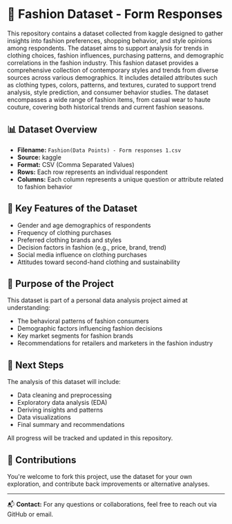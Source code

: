 
# 🧵 Fashion Dataset - Form Responses

This repository contains a dataset collected from kaggle designed to gather insights into fashion preferences, shopping behavior, and style opinions among respondents. The dataset aims to support analysis for trends in clothing choices, fashion influences, purchasing patterns, and demographic correlations in the fashion industry. This fashion dataset provides a comprehensive collection of contemporary styles and trends from diverse sources across various demographics. It includes detailed attributes such as clothing types, colors, patterns, and textures, curated to support trend analysis, style prediction, and consumer behavior studies. 
The dataset encompasses a wide range of fashion items, from casual wear to haute couture, covering both historical trends and current fashion seasons.

## 📊 Dataset Overview

- **Filename:** `Fashion(Data Points) - Form responses 1.csv`
- **Source:** kaggle
- **Format:** CSV (Comma Separated Values)
- **Rows:** Each row represents an individual respondent
- **Columns:** Each column represents a unique question or attribute related to fashion behavior

## 📌 Key Features of the Dataset

- Gender and age demographics of respondents
- Frequency of clothing purchases
- Preferred clothing brands and styles
- Decision factors in fashion (e.g., price, brand, trend)
- Social media influence on clothing purchases
- Attitudes toward second-hand clothing and sustainability

## 🎯 Purpose of the Project

This dataset is part of a personal data analysis project aimed at understanding:
- The behavioral patterns of fashion consumers
- Demographic factors influencing fashion decisions
- Key market segments for fashion brands
- Recommendations for retailers and marketers in the fashion industry

## 🧼 Next Steps

The analysis of this dataset will include:
- Data cleaning and preprocessing
- Exploratory data analysis (EDA)
- Deriving insights and patterns
- Data visualizations
- Final summary and recommendations

All progress will be tracked and updated in this repository.

## 🤝 Contributions

You're welcome to fork this project, use the dataset for your own exploration, and contribute back improvements or alternative analyses.

---

📬 **Contact:** For any questions or collaborations, feel free to reach out via GitHub or email.

